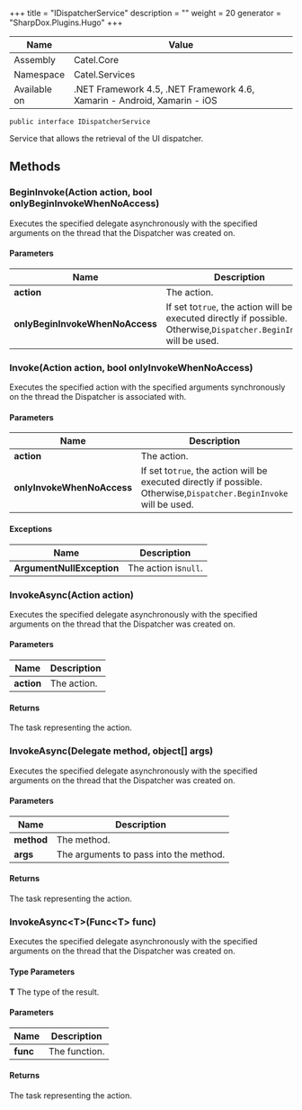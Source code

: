 

+++
title = "IDispatcherService" 
description = ""
weight = 20
generator = "SharpDox.Plugins.Hugo"
+++

Name|Value
---|---
Assembly|Catel.Core
Namespace|Catel.Services
Available on|.NET Framework 4.5, .NET Framework 4.6, Xamarin - Android, Xamarin - iOS

```
public interface IDispatcherService
```

Service that allows the retrieval of the UI dispatcher.

## Methods

### BeginInvoke(Action action, bool onlyBeginInvokeWhenNoAccess)

Executes the specified delegate asynchronously with the specified arguments on the thread that the Dispatcher was created on.

#### Parameters

Name|Description
---|---
**action**|The action.
**onlyBeginInvokeWhenNoAccess**|If set to`true`, the action will be executed directly if possible. Otherwise,`Dispatcher.BeginInvoke` will be used.

### Invoke(Action action, bool onlyInvokeWhenNoAccess)

Executes the specified action with the specified arguments synchronously on the thread the Dispatcher is associated with.

#### Parameters

Name|Description
---|---
**action**|The action.
**onlyInvokeWhenNoAccess**|If set to`true`, the action will be executed directly if possible. Otherwise,`Dispatcher.BeginInvoke` will be used.

#### Exceptions

Name|Description
---|---
**ArgumentNullException**|The action is`null`.

### InvokeAsync(Action action)

Executes the specified delegate asynchronously with the specified arguments on the thread that the Dispatcher was created on.

#### Parameters

Name|Description
---|---
**action**|The action.

#### Returns

The task representing the action.

### InvokeAsync(Delegate method, object[] args)

Executes the specified delegate asynchronously with the specified arguments on the thread that the Dispatcher was created on.

#### Parameters

Name|Description
---|---
**method**|The method.
**args**|The arguments to pass into the method.

#### Returns

The task representing the action.

### InvokeAsync&lt;T&gt;(Func&lt;T&gt; func)

Executes the specified delegate asynchronously with the specified arguments on the thread that the Dispatcher was created on.

#### Type Parameters

**T**
The type of the result.

#### Parameters

Name|Description
---|---
**func**|The function.

#### Returns

The task representing the action.

